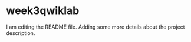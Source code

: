 # week3qwiklab
I am editing the README file. Adding some more details about the project description.


